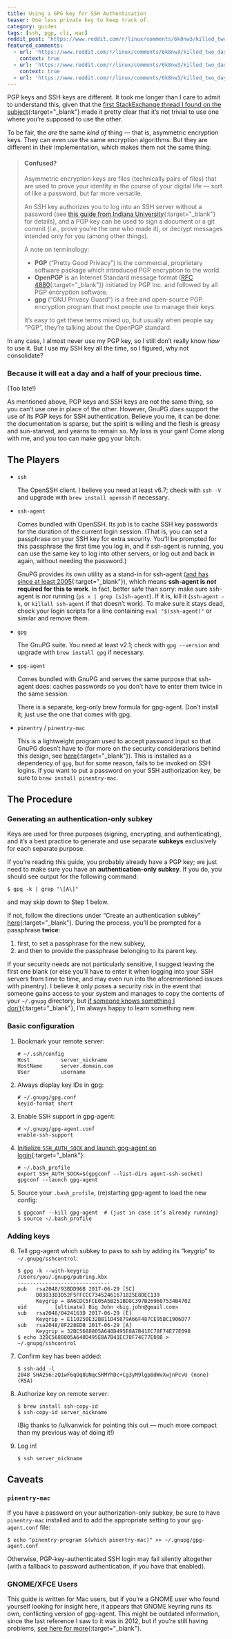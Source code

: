 ```yaml
---
title: Using a GPG key for SSH Authentication
teaser: One less private key to keep track of.
category: guides
tags: [ssh, pgp, cli, mac]
reddit_post: 'https://www.reddit.com/r/linux/comments/6k8nw3/killed_two_days_figuring_out_how_to_use_gpg_keys/'
featured_comments:
  - url: 'https://www.reddit.com/r/linux/comments/6k8nw3/killed_two_days_figuring_out_how_to_use_gpg_keys/djkgbtn/'
    context: true
  - url: 'https://www.reddit.com/r/linux/comments/6k8nw3/killed_two_days_figuring_out_how_to_use_gpg_keys/djk8fbu/'
    context: true
  - url: 'https://www.reddit.com/r/linux/comments/6k8nw3/killed_two_days_figuring_out_how_to_use_gpg_keys/djk73ro/'
---
```


PGP keys and SSH keys are different. It took me longer than I care to admit to understand this, given that the [first StackExchange thread I found on the subject][interch]{:target="_blank"} made it pretty clear that it’s not trivial to use one where you’re supposed to use the other.

To be fair, the _are_ the same _kind of_ thing — that is, asymmetric encryption keys. They can even use the same encryption algorithms. But they are different in their implementation, which makes them not the same thing.

> #### Confused?
> 
> Asymmetric encryption keys are files (technically pairs of files) that are
> used to prove your identity in the course of your digital life — sort of
> like a password, but far more versatile.
> 
> An SSH key authorizes you to log into an SSH server without a password (see
> [this guide from Indiana University][iu]{:target="_blank"} for details), and a PGP key can be
> used to sign a document or a git commit (_i.e.,_ prove you’re the one who
> made it), or decrypt messages intended only for you (among other things).
>
> A note on terminology:
> 
>   * **PGP** (“Pretty Good Privacy”) is the commercial, proprietary software
>     package which introduced PGP encryption to the world.
>   * **OpenPGP** is an Internet Standard message format ([RFC 4880][rfc]{:target="_blank"})
>     initiated by PGP Inc. and followed by all PGP encryption software.
>   * **gpg** (“GNU Privacy Guard”) is a free and open-source PGP
>     encryption program that most people use to manage their keys.
>
> It’s easy to get these terms mixed up, but usually when people say “PGP”,
> they’re talking about the OpenPGP standard.

In any case, I almost never use my PGP key, so I still don’t really know _how_ to use it. But I use my SSH key all the time, so I figured, why not consolidate?

### Because it will eat a day and a half of your precious time.

(Too late!)

As mentioned above, PGP keys and SSH keys are not the same thing, so you can’t use one in place of the other. However, GnuPG _does_ support the use of its PGP keys for SSH authentication. Believe you me, it can be done: the documentation is sparse, but the spirit is willing and the flesh is greasy and sun-starved, and yearns to remain so. My loss is your gain! Come along with me, and you too can make gpg your bitch.

The Players
-----------

* `ssh`

  The OpenSSH client. I believe you need at least v6.7; check with `ssh -V` and upgrade with `brew install openssh` if necessary.

* `ssh-agent`

  Comes bundled with OpenSSH. Its job is to cache SSH key passwords for the duration of the current login session. (That is, you can set a passphrase on your SSH key for extra security. You’ll be prompted for this passphrase the first time you log in, and if ssh-agent is running, you can use the same key to log into other servers, or log out and back in again, without needing the password.)

  GnuPG provides its own utility as a stand-in for ssh-agent ([and has since at least 2005][ssh-agent]{:target="_blank"}), which means **ssh-agent is _not_ required for this to work**. In fact, better safe than sorry: make sure ssh-agent is _not_ running (`ps x | grep [s]sh-agent`). If it is, kill it (`ssh-agent -k`, or `killall ssh-agent` if that doesn’t work). To make sure it stays dead, check your login scripts for a line containing `eval "$(ssh-agent)"` or similar and remove them.

* `gpg`

  The GnuPG suite. You need at least v2.1; check with `gpg --version` and upgrade with `brew install gpg` if necessary.

* `gpg-agent`

  Comes bundled with GnuPG and serves the same purpose that ssh-agent does: caches passwords so you don’t have to enter them twice in the same session.

  There is a separate, keg-only brew formula for gpg-agent. Don’t install it; just use the one that comes with gpg.

* `pinentry` / `pinentry-mac`

  This is a lightweight program used to accept password input so that GnuPG doesn’t have to (for more on the security considerations behind this design, see [here][pinentry]{:target="_blank"}). This is installed as a dependency of `gpg`, but for some reason, fails to be invoked on SSH logins. If you want to put a password on your SSH authorization key, be sure to `brew install pinentry-mac`.

The Procedure
-------------

### Generating an authentication-only subkey

Keys are used for three purposes (signing, encrypting, and authenticating), and it’s a best practice to generate and use separate **subkeys** exclusively for each separate purpose.

If you’re reading this guide, you probably already have a PGP key; we just need to make sure you have an **authentication-only subkey**. If you do, you should see output for the following command:

    $ gpg -k | grep "\[A\]"

and may skip down to Step 1 below.

If not, follow the directions under “Create an authentication subkey” [here][incenp]{:target="_blank"}. During the process, you’ll be prompted for a passphrase **twice**:

  1. first, to set a passphrase for the new subkey,
  2. and then to provide the passphrase belonging to its parent key.
  
If your security needs are not particularly sensitive, I suggest leaving the first one blank (or else you’ll have to enter it when logging into your SSH servers from time to time, and may even run into the aforementioned issues with pinentry). I believe it only poses a security risk in the event that someone gains access to your system and manages to copy the contents of your `~/.gnupg` directory, but [if someone knows something I don’t][infosec]{:target="_blank"}, I’m always happy to learn something new.

### Basic configuration

1. Bookmark your remote server:

       # ~/.ssh/config
       Host          server_nickname
       HostName      server.domain.com
       User          username

2. Always display key IDs in gpg:

       # ~/.gnupg/gpg.conf
       keyid-format short

3. Enable SSH support in gpg-agent:

       # ~/.gnupg/gpg-agent.conf
       enable-ssh-support

4. [Initialize `SSH_AUTH_SOCK` and launch gpg-agent on login][new]{:target="_blank"}:

       # ~/.bash_profile
       export SSH_AUTH_SOCK=$(gpgconf --list-dirs agent-ssh-socket)
       gpgconf --launch gpg-agent

5. Source your `.bash_profile`, (re)starting gpg-agent to load the new config:

       $ gpgconf --kill gpg-agent  # (just in case it’s already running)
       $ source ~/.bash_profile

### Adding keys

6. Tell gpg-agent which subkey to pass to ssh by adding its “keygrip” to `~/.gnupg/sshcontrol`:

       $ gpg -k --with-keygrip
       /Users/you/.gnupg/pubring.kbx
       ------------------------------
       pub   rsa2048/93BDD96B 2017-06-29 [SC]
             D03833D3D52F5FFCCC73452461671825E8DEC139
             Keygrip = 8A6CDC5FCE05A5B251BD8C397B269607534B4702
       uid         [ultimate] Big John <big.john@gmail.com>
       sub   rsa2048/0424163D 2017-06-29 [E]
             Keygrip = E110250E32B811D45879A66F487CE95BC1906D77
       sub   rsa2048/8F228EDB 2017-06-29 [A]
             Keygrip = 32BC5688805A640D495E8A7B41EC78F74E77E098
       $ echo 32BC5688805A640D495E8A7B41EC78F74E77E098 > ~/.gnupg/sshcontrol

7. Confirm key has been added:

       $ ssh-add -l
       2048 SHA256:zQ1wF6qOq8UNqcSRMYhDc+Cg3yM9lgp8dWvXwjnPcvU (none)
       (RSA)

8. Authorize key on remote server:

       $ brew install ssh-copy-id
       $ ssh-copy-id server_nickname

   (Big thanks to /u/ivanwick for pointing this out — much more compact than my previous way of doing it!)

9. Log in!

       $ ssh server_nickname

Caveats
-------

### `pinentry-mac`

If you have a password on your authorization-only subkey, be sure to have `pinentry-mac` installed and to add the appropriate setting to your `gpg-agent.conf` file:

    $ echo "pinentry-program $(which pinentry-mac)" >> ~/.gnupg/gpg-agent.conf

Otherwise, PGP-key-authenticated SSH login may fail silently altogether (with a fallback to password authentication, if you have that enabled).

### GNOME/XFCE Users

This guide is written for Mac users, but if you’re a GNOME user who found yourself looking for insight here, it appears that GNOME keyring runs its own, conflicting version of gpg-agent. This might be outdated information, since the last reference I saw to it was in 2012, but if you’re still having problems, [see here for more][gnome]{:target="_blank"}.

[interch]: https://superuser.com/questions/360507/are-gpg-and-ssh-keys-interchangable
[iu]: https://kb.iu.edu/d/aews
[rfc]: https://tools.ietf.org/html/rfc4880
[ssh-agent]: https://lists.gnupg.org/pipermail/gnupg-users/2012-July/045036.html
[pinentry]: https://superuser.com/a/1108407/444076
[incenp]: https://incenp.org/notes/2014/gnupg-for-ssh-authentication.html
[infosec]: https://security.stackexchange.com/questions/163026/does-it-defeat-the-purpose-to-create-a-gpg-authentication-subkey-that-is-not-pas
[new]: https://gnupg.org/faq/whats-new-in-2.1.html#autostart
[gnome]: https://budts.be/weblog/2012/08/ssh-authentication-with-your-pgp-key
